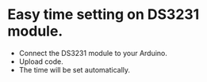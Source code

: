 # Easy time setting on DS3231 module.
- Connect the DS3231 module to your Arduino. 
- Upload code.
- The time will be set automatically.